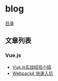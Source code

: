 # blog
[目录](https://github.com/luoway/blog/issues)

## 文章列表

### Vue.js
- [Vue.js实战经验小结](https://github.com/luoway/blog/issues/1)
- [Webpack4 快速入坑](https://github.com/luoway/blog/issues/2)
